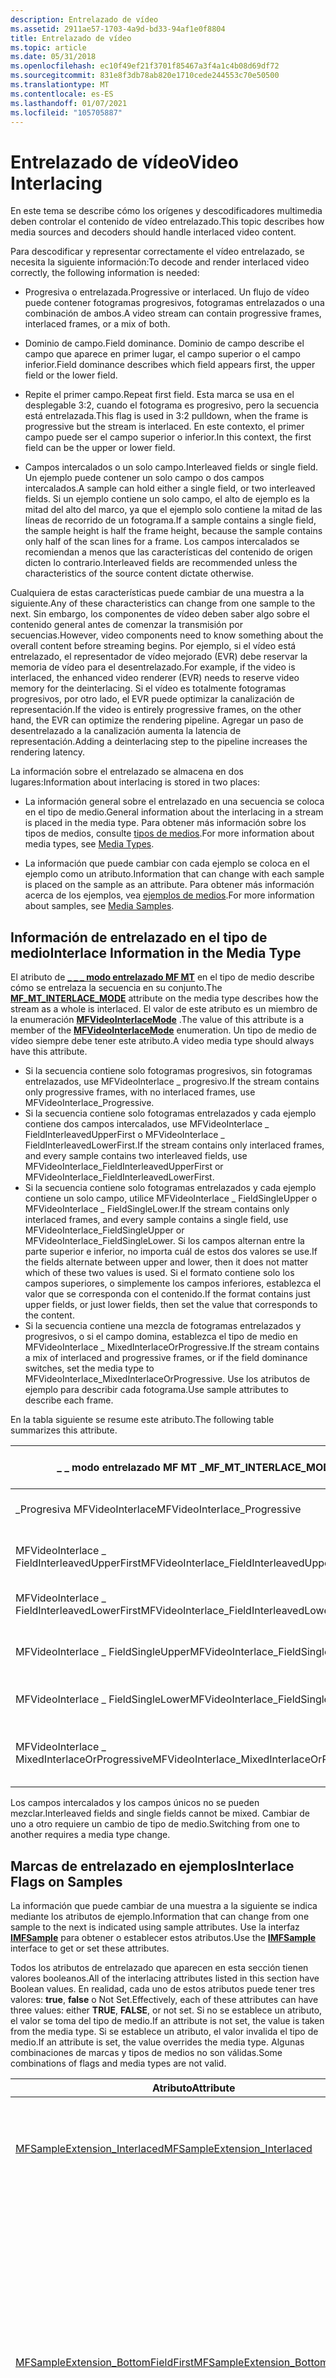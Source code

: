 ```yaml
---
description: Entrelazado de vídeo
ms.assetid: 2911ae57-1703-4a9d-bd33-94af1e0f8804
title: Entrelazado de vídeo
ms.topic: article
ms.date: 05/31/2018
ms.openlocfilehash: ec10f49ef21f3701f85467a3f4a1c4b08d69df72
ms.sourcegitcommit: 831e8f3db78ab820e1710cede244553c70e50500
ms.translationtype: MT
ms.contentlocale: es-ES
ms.lasthandoff: 01/07/2021
ms.locfileid: "105705887"
---
```

# <a name="video-interlacing"></a><span data-ttu-id="06b67-103">Entrelazado de vídeo</span><span class="sxs-lookup"><span data-stu-id="06b67-103">Video Interlacing</span></span>

<span data-ttu-id="06b67-104">En este tema se describe cómo los orígenes y descodificadores multimedia deben controlar el contenido de vídeo entrelazado.</span><span class="sxs-lookup"><span data-stu-id="06b67-104">This topic describes how media sources and decoders should handle interlaced video content.</span></span>

<span data-ttu-id="06b67-105">Para descodificar y representar correctamente el vídeo entrelazado, se necesita la siguiente información:</span><span class="sxs-lookup"><span data-stu-id="06b67-105">To decode and render interlaced video correctly, the following information is needed:</span></span>

-   <span data-ttu-id="06b67-106">Progresiva o entrelazada.</span><span class="sxs-lookup"><span data-stu-id="06b67-106">Progressive or interlaced.</span></span> <span data-ttu-id="06b67-107">Un flujo de vídeo puede contener fotogramas progresivos, fotogramas entrelazados o una combinación de ambos.</span><span class="sxs-lookup"><span data-stu-id="06b67-107">A video stream can contain progressive frames, interlaced frames, or a mix of both.</span></span>

-   <span data-ttu-id="06b67-108">Dominio de campo.</span><span class="sxs-lookup"><span data-stu-id="06b67-108">Field dominance.</span></span> <span data-ttu-id="06b67-109">Dominio de campo describe el campo que aparece en primer lugar, el campo superior o el campo inferior.</span><span class="sxs-lookup"><span data-stu-id="06b67-109">Field dominance describes which field appears first, the upper field or the lower field.</span></span>

-   <span data-ttu-id="06b67-110">Repite el primer campo.</span><span class="sxs-lookup"><span data-stu-id="06b67-110">Repeat first field.</span></span> <span data-ttu-id="06b67-111">Esta marca se usa en el desplegable 3:2, cuando el fotograma es progresivo, pero la secuencia está entrelazada.</span><span class="sxs-lookup"><span data-stu-id="06b67-111">This flag is used in 3:2 pulldown, when the frame is progressive but the stream is interlaced.</span></span> <span data-ttu-id="06b67-112">En este contexto, el primer campo puede ser el campo superior o inferior.</span><span class="sxs-lookup"><span data-stu-id="06b67-112">In this context, the first field can be the upper or lower field.</span></span>

-   <span data-ttu-id="06b67-113">Campos intercalados o un solo campo.</span><span class="sxs-lookup"><span data-stu-id="06b67-113">Interleaved fields or single field.</span></span> <span data-ttu-id="06b67-114">Un ejemplo puede contener un solo campo o dos campos intercalados.</span><span class="sxs-lookup"><span data-stu-id="06b67-114">A sample can hold either a single field, or two interleaved fields.</span></span> <span data-ttu-id="06b67-115">Si un ejemplo contiene un solo campo, el alto de ejemplo es la mitad del alto del marco, ya que el ejemplo solo contiene la mitad de las líneas de recorrido de un fotograma.</span><span class="sxs-lookup"><span data-stu-id="06b67-115">If a sample contains a single field, the sample height is half the frame height, because the sample contains only half of the scan lines for a frame.</span></span> <span data-ttu-id="06b67-116">Los campos intercalados se recomiendan a menos que las características del contenido de origen dicten lo contrario.</span><span class="sxs-lookup"><span data-stu-id="06b67-116">Interleaved fields are recommended unless the characteristics of the source content dictate otherwise.</span></span>

<span data-ttu-id="06b67-117">Cualquiera de estas características puede cambiar de una muestra a la siguiente.</span><span class="sxs-lookup"><span data-stu-id="06b67-117">Any of these characteristics can change from one sample to the next.</span></span> <span data-ttu-id="06b67-118">Sin embargo, los componentes de vídeo deben saber algo sobre el contenido general antes de comenzar la transmisión por secuencias.</span><span class="sxs-lookup"><span data-stu-id="06b67-118">However, video components need to know something about the overall content before streaming begins.</span></span> <span data-ttu-id="06b67-119">Por ejemplo, si el vídeo está entrelazado, el representador de vídeo mejorado (EVR) debe reservar la memoria de vídeo para el desentrelazado.</span><span class="sxs-lookup"><span data-stu-id="06b67-119">For example, if the video is interlaced, the enhanced video renderer (EVR) needs to reserve video memory for the deinterlacing.</span></span> <span data-ttu-id="06b67-120">Si el vídeo es totalmente fotogramas progresivos, por otro lado, el EVR puede optimizar la canalización de representación.</span><span class="sxs-lookup"><span data-stu-id="06b67-120">If the video is entirely progressive frames, on the other hand, the EVR can optimize the rendering pipeline.</span></span> <span data-ttu-id="06b67-121">Agregar un paso de desentrelazado a la canalización aumenta la latencia de representación.</span><span class="sxs-lookup"><span data-stu-id="06b67-121">Adding a deinterlacing step to the pipeline increases the rendering latency.</span></span>

<span data-ttu-id="06b67-122">La información sobre el entrelazado se almacena en dos lugares:</span><span class="sxs-lookup"><span data-stu-id="06b67-122">Information about interlacing is stored in two places:</span></span>

-   <span data-ttu-id="06b67-123">La información general sobre el entrelazado en una secuencia se coloca en el tipo de medio.</span><span class="sxs-lookup"><span data-stu-id="06b67-123">General information about the interlacing in a stream is placed in the media type.</span></span> <span data-ttu-id="06b67-124">Para obtener más información sobre los tipos de medios, consulte [tipos de medios](media-types.md).</span><span class="sxs-lookup"><span data-stu-id="06b67-124">For more information about media types, see [Media Types](media-types.md).</span></span>

-   <span data-ttu-id="06b67-125">La información que puede cambiar con cada ejemplo se coloca en el ejemplo como un atributo.</span><span class="sxs-lookup"><span data-stu-id="06b67-125">Information that can change with each sample is placed on the sample as an attribute.</span></span> <span data-ttu-id="06b67-126">Para obtener más información acerca de los ejemplos, vea [ejemplos de medios](media-samples.md).</span><span class="sxs-lookup"><span data-stu-id="06b67-126">For more information about samples, see [Media Samples](media-samples.md).</span></span>

## <a name="interlace-information-in-the-media-type"></a><span data-ttu-id="06b67-127">Información de entrelazado en el tipo de medio</span><span class="sxs-lookup"><span data-stu-id="06b67-127">Interlace Information in the Media Type</span></span>

<span data-ttu-id="06b67-128">El atributo de [**\_ \_ \_ modo entrelazado MF MT**](mf-mt-interlace-mode-attribute.md) en el tipo de medio describe cómo se entrelaza la secuencia en su conjunto.</span><span class="sxs-lookup"><span data-stu-id="06b67-128">The [**MF\_MT\_INTERLACE\_MODE**](mf-mt-interlace-mode-attribute.md) attribute on the media type describes how the stream as a whole is interlaced.</span></span> <span data-ttu-id="06b67-129">El valor de este atributo es un miembro de la enumeración [**MFVideoInterlaceMode**](/windows/desktop/api/mfobjects/ne-mfobjects-mfvideointerlacemode) .</span><span class="sxs-lookup"><span data-stu-id="06b67-129">The value of this attribute is a member of the [**MFVideoInterlaceMode**](/windows/desktop/api/mfobjects/ne-mfobjects-mfvideointerlacemode) enumeration.</span></span> <span data-ttu-id="06b67-130">Un tipo de medio de vídeo siempre debe tener este atributo.</span><span class="sxs-lookup"><span data-stu-id="06b67-130">A video media type should always have this attribute.</span></span>

-   <span data-ttu-id="06b67-131">Si la secuencia contiene solo fotogramas progresivos, sin fotogramas entrelazados, use MFVideoInterlace \_ progresivo.</span><span class="sxs-lookup"><span data-stu-id="06b67-131">If the stream contains only progressive frames, with no interlaced frames, use MFVideoInterlace\_Progressive.</span></span>
-   <span data-ttu-id="06b67-132">Si la secuencia contiene solo fotogramas entrelazados y cada ejemplo contiene dos campos intercalados, use MFVideoInterlace \_ FieldInterleavedUpperFirst o MFVideoInterlace \_ FieldInterleavedLowerFirst.</span><span class="sxs-lookup"><span data-stu-id="06b67-132">If the stream contains only interlaced frames, and every sample contains two interleaved fields, use MFVideoInterlace\_FieldInterleavedUpperFirst or MFVideoInterlace\_FieldInterleavedLowerFirst.</span></span>
-   <span data-ttu-id="06b67-133">Si la secuencia contiene solo fotogramas entrelazados y cada ejemplo contiene un solo campo, utilice MFVideoInterlace \_ FieldSingleUpper o MFVideoInterlace \_ FieldSingleLower.</span><span class="sxs-lookup"><span data-stu-id="06b67-133">If the stream contains only interlaced frames, and every sample contains a single field, use MFVideoInterlace\_FieldSingleUpper or MFVideoInterlace\_FieldSingleLower.</span></span> <span data-ttu-id="06b67-134">Si los campos alternan entre la parte superior e inferior, no importa cuál de estos dos valores se use.</span><span class="sxs-lookup"><span data-stu-id="06b67-134">If the fields alternate between upper and lower, then it does not matter which of these two values is used.</span></span> <span data-ttu-id="06b67-135">Si el formato contiene solo los campos superiores, o simplemente los campos inferiores, establezca el valor que se corresponda con el contenido.</span><span class="sxs-lookup"><span data-stu-id="06b67-135">If the format contains just upper fields, or just lower fields, then set the value that corresponds to the content.</span></span>
-   <span data-ttu-id="06b67-136">Si la secuencia contiene una mezcla de fotogramas entrelazados y progresivos, o si el campo domina, establezca el tipo de medio en MFVideoInterlace \_ MixedInterlaceOrProgressive.</span><span class="sxs-lookup"><span data-stu-id="06b67-136">If the stream contains a mix of interlaced and progressive frames, or if the field dominance switches, set the media type to MFVideoInterlace\_MixedInterlaceOrProgressive.</span></span> <span data-ttu-id="06b67-137">Use los atributos de ejemplo para describir cada fotograma.</span><span class="sxs-lookup"><span data-stu-id="06b67-137">Use sample attributes to describe each frame.</span></span>

<span data-ttu-id="06b67-138">En la tabla siguiente se resume este atributo.</span><span class="sxs-lookup"><span data-stu-id="06b67-138">The following table summarizes this attribute.</span></span>



| <span data-ttu-id="06b67-139">\_ \_ modo entrelazado MF MT \_</span><span class="sxs-lookup"><span data-stu-id="06b67-139">MF\_MT\_INTERLACE\_MODE</span></span>                       | <span data-ttu-id="06b67-140">Entrelazadas?</span><span class="sxs-lookup"><span data-stu-id="06b67-140">Interlaced?</span></span> | <span data-ttu-id="06b67-141">Ejemplos</span><span class="sxs-lookup"><span data-stu-id="06b67-141">Samples</span></span>                                  | <span data-ttu-id="06b67-142">Primer campo</span><span class="sxs-lookup"><span data-stu-id="06b67-142">First field</span></span>    |
|-----------------------------------------------|-------------|------------------------------------------|----------------|
| <span data-ttu-id="06b67-143">\_Progresiva MFVideoInterlace</span><span class="sxs-lookup"><span data-stu-id="06b67-143">MFVideoInterlace\_Progressive</span></span>                 | <span data-ttu-id="06b67-144">No</span><span class="sxs-lookup"><span data-stu-id="06b67-144">No</span></span>          | <span data-ttu-id="06b67-145">Fotograma progresivo</span><span class="sxs-lookup"><span data-stu-id="06b67-145">Progressive frame</span></span>                        | <span data-ttu-id="06b67-146">No aplicable</span><span class="sxs-lookup"><span data-stu-id="06b67-146">Not applicable</span></span> |
| <span data-ttu-id="06b67-147">MFVideoInterlace \_ FieldInterleavedUpperFirst</span><span class="sxs-lookup"><span data-stu-id="06b67-147">MFVideoInterlace\_FieldInterleavedUpperFirst</span></span>  | <span data-ttu-id="06b67-148">Sí</span><span class="sxs-lookup"><span data-stu-id="06b67-148">Yes</span></span>         | <span data-ttu-id="06b67-149">Campos intercalados</span><span class="sxs-lookup"><span data-stu-id="06b67-149">Interleaved fields</span></span>                       | <span data-ttu-id="06b67-150">Primero en primer lugar</span><span class="sxs-lookup"><span data-stu-id="06b67-150">Upper first</span></span>    |
| <span data-ttu-id="06b67-151">MFVideoInterlace \_ FieldInterleavedLowerFirst</span><span class="sxs-lookup"><span data-stu-id="06b67-151">MFVideoInterlace\_FieldInterleavedLowerFirst</span></span>  | <span data-ttu-id="06b67-152">Sí</span><span class="sxs-lookup"><span data-stu-id="06b67-152">Yes</span></span>         | <span data-ttu-id="06b67-153">Campos intercalados</span><span class="sxs-lookup"><span data-stu-id="06b67-153">Interleaved fields</span></span>                       | <span data-ttu-id="06b67-154">Inferior primero</span><span class="sxs-lookup"><span data-stu-id="06b67-154">Lower first</span></span>    |
| <span data-ttu-id="06b67-155">MFVideoInterlace \_ FieldSingleUpper</span><span class="sxs-lookup"><span data-stu-id="06b67-155">MFVideoInterlace\_FieldSingleUpper</span></span>            | <span data-ttu-id="06b67-156">Sí</span><span class="sxs-lookup"><span data-stu-id="06b67-156">Yes</span></span>         | <span data-ttu-id="06b67-157">Campo único</span><span class="sxs-lookup"><span data-stu-id="06b67-157">Single field</span></span>                             | <span data-ttu-id="06b67-158">Primero en primer lugar</span><span class="sxs-lookup"><span data-stu-id="06b67-158">Upper first</span></span>    |
| <span data-ttu-id="06b67-159">MFVideoInterlace \_ FieldSingleLower</span><span class="sxs-lookup"><span data-stu-id="06b67-159">MFVideoInterlace\_FieldSingleLower</span></span>            | <span data-ttu-id="06b67-160">Sí</span><span class="sxs-lookup"><span data-stu-id="06b67-160">Yes</span></span>         | <span data-ttu-id="06b67-161">Campo único</span><span class="sxs-lookup"><span data-stu-id="06b67-161">Single field</span></span>                             | <span data-ttu-id="06b67-162">Inferior primero</span><span class="sxs-lookup"><span data-stu-id="06b67-162">Lower first</span></span>    |
| <span data-ttu-id="06b67-163">MFVideoInterlace \_ MixedInterlaceOrProgressive</span><span class="sxs-lookup"><span data-stu-id="06b67-163">MFVideoInterlace\_MixedInterlaceOrProgressive</span></span> | <span data-ttu-id="06b67-164">Puede variar</span><span class="sxs-lookup"><span data-stu-id="06b67-164">Can vary</span></span>    | <span data-ttu-id="06b67-165">Campos intercalados o fotogramas progresivos</span><span class="sxs-lookup"><span data-stu-id="06b67-165">Interleaved fields or progressive frames</span></span> | <span data-ttu-id="06b67-166">Puede variar</span><span class="sxs-lookup"><span data-stu-id="06b67-166">Can vary</span></span>       |



 

<span data-ttu-id="06b67-167">Los campos intercalados y los campos únicos no se pueden mezclar.</span><span class="sxs-lookup"><span data-stu-id="06b67-167">Interleaved fields and single fields cannot be mixed.</span></span> <span data-ttu-id="06b67-168">Cambiar de uno a otro requiere un cambio de tipo de medio.</span><span class="sxs-lookup"><span data-stu-id="06b67-168">Switching from one to another requires a media type change.</span></span>

## <a name="interlace-flags-on-samples"></a><span data-ttu-id="06b67-169">Marcas de entrelazado en ejemplos</span><span class="sxs-lookup"><span data-stu-id="06b67-169">Interlace Flags on Samples</span></span>

<span data-ttu-id="06b67-170">La información que puede cambiar de una muestra a la siguiente se indica mediante los atributos de ejemplo.</span><span class="sxs-lookup"><span data-stu-id="06b67-170">Information that can change from one sample to the next is indicated using sample attributes.</span></span> <span data-ttu-id="06b67-171">Use la interfaz [**IMFSample**](/windows/desktop/api/mfobjects/nn-mfobjects-imfsample) para obtener o establecer estos atributos.</span><span class="sxs-lookup"><span data-stu-id="06b67-171">Use the [**IMFSample**](/windows/desktop/api/mfobjects/nn-mfobjects-imfsample) interface to get or set these attributes.</span></span>

<span data-ttu-id="06b67-172">Todos los atributos de entrelazado que aparecen en esta sección tienen valores booleanos.</span><span class="sxs-lookup"><span data-stu-id="06b67-172">All of the interlacing attributes listed in this section have Boolean values.</span></span> <span data-ttu-id="06b67-173">En realidad, cada uno de estos atributos puede tener tres valores: **true**, **false** o Not Set.</span><span class="sxs-lookup"><span data-stu-id="06b67-173">Effectively, each of these attributes can have three values: either **TRUE**, **FALSE**, or not set.</span></span> <span data-ttu-id="06b67-174">Si no se establece un atributo, el valor se toma del tipo de medio.</span><span class="sxs-lookup"><span data-stu-id="06b67-174">If an attribute is not set, the value is taken from the media type.</span></span> <span data-ttu-id="06b67-175">Si se establece un atributo, el valor invalida el tipo de medio.</span><span class="sxs-lookup"><span data-stu-id="06b67-175">If an attribute is set, the value overrides the media type.</span></span> <span data-ttu-id="06b67-176">Algunas combinaciones de marcas y tipos de medios no son válidas.</span><span class="sxs-lookup"><span data-stu-id="06b67-176">Some combinations of flags and media types are not valid.</span></span>



<table>
<colgroup>
<col style="width: 50%" />
<col style="width: 50%" />
</colgroup>
<thead>
<tr class="header">
<th><span data-ttu-id="06b67-177">Atributo</span><span class="sxs-lookup"><span data-stu-id="06b67-177">Attribute</span></span></th>
<th><span data-ttu-id="06b67-178">Descripción</span><span class="sxs-lookup"><span data-stu-id="06b67-178">Description</span></span></th>
</tr>
</thead>
<tbody>
<tr class="odd">
<td><span data-ttu-id="06b67-179"><a href="mfsampleextension-interlaced-attribute.md">MFSampleExtension_Interlaced</a></span><span class="sxs-lookup"><span data-stu-id="06b67-179"><a href="mfsampleextension-interlaced-attribute.md">MFSampleExtension_Interlaced</a></span></span></td>
<td><span data-ttu-id="06b67-180">Si es <strong>true</strong>, el marco está entrelazado.</span><span class="sxs-lookup"><span data-stu-id="06b67-180">If <strong>TRUE</strong>, the frame is interlaced.</span></span> <span data-ttu-id="06b67-181">Si es <strong>false</strong>, el marco es progresivo.</span><span class="sxs-lookup"><span data-stu-id="06b67-181">If <strong>FALSE</strong>, the frame is progressive.</span></span><br/> <span data-ttu-id="06b67-182">Establezca este atributo en cada ejemplo si el tipo de medio es MFVideoInterlace_MixedInterlaceOrProgressive.</span><span class="sxs-lookup"><span data-stu-id="06b67-182">Set this attribute on every sample if the media type is MFVideoInterlace_MixedInterlaceOrProgressive.</span></span><br/></td>
</tr>
<tr class="even">
<td><span data-ttu-id="06b67-183"><a href="mfsampleextension-bottomfieldfirst-attribute.md">MFSampleExtension_BottomFieldFirst</a></span><span class="sxs-lookup"><span data-stu-id="06b67-183"><a href="mfsampleextension-bottomfieldfirst-attribute.md">MFSampleExtension_BottomFieldFirst</a></span></span></td>
<td><span data-ttu-id="06b67-184">El significado de esta marca depende de si los ejemplos contienen campos intercalados o campos individuales.</span><span class="sxs-lookup"><span data-stu-id="06b67-184">The meaning of this flag depends on whether the samples contain interleaved fields or single fields.</span></span><br/>
<ul>
<li><span data-ttu-id="06b67-185">Campos intercalados: si es <strong>true</strong>, el campo inferior es el primero.</span><span class="sxs-lookup"><span data-stu-id="06b67-185">Interleaved fields: If <strong>TRUE</strong>, the lower field is first.</span></span> <span data-ttu-id="06b67-186">Si es <strong>false</strong>, el campo superior es primero.</span><span class="sxs-lookup"><span data-stu-id="06b67-186">If <strong>FALSE</strong>, the upper field is first.</span></span><br/></li>
<li><span data-ttu-id="06b67-187">Campos únicos: Si <strong>es true</strong>, el ejemplo contiene un campo inferior.</span><span class="sxs-lookup"><span data-stu-id="06b67-187">Single fields: If <strong>TRUE</strong>, the sample contains a lower field.</span></span> <span data-ttu-id="06b67-188">Si <strong>es false</strong>, el ejemplo contiene un campo superior.</span><span class="sxs-lookup"><span data-stu-id="06b67-188">If <strong>FALSE</strong>, the sample contains an upper field.</span></span><br/></li>
</ul>
<span data-ttu-id="06b67-189">Establezca este atributo en cada ejemplo entrelazado si el tipo de medio es MFVideoInterlace_FieldSingleUpper, MFVideoInterlace_FieldSingleLower o MFVideoInterlace_MixedInterlaceOrProgressive.</span><span class="sxs-lookup"><span data-stu-id="06b67-189">Set this attribute on every interlace sample if the media type is MFVideoInterlace_FieldSingleUpper, MFVideoInterlace_FieldSingleLower, or MFVideoInterlace_MixedInterlaceOrProgressive.</span></span><br/></td>
</tr>
<tr class="odd">
<td><span data-ttu-id="06b67-190"><a href="mfsampleextension-repeatfirstfield-attribute.md">MFSampleExtension_RepeatFirstField</a></span><span class="sxs-lookup"><span data-stu-id="06b67-190"><a href="mfsampleextension-repeatfirstfield-attribute.md">MFSampleExtension_RepeatFirstField</a></span></span></td>
<td><span data-ttu-id="06b67-191">Si es <strong>true</strong>, el primer campo se repite.</span><span class="sxs-lookup"><span data-stu-id="06b67-191">If <strong>TRUE</strong>, the first field is repeated.</span></span> <span data-ttu-id="06b67-192">Si es <strong>false</strong> o no se establece, el primer campo no se repite.</span><span class="sxs-lookup"><span data-stu-id="06b67-192">If <strong>FALSE</strong> or not set, the first field is not repeated.</span></span></td>
</tr>
<tr class="even">
<td><span data-ttu-id="06b67-193"><a href="mfsampleextension-singlefield-attribute.md">MFSampleExtension_SingleField</a></span><span class="sxs-lookup"><span data-stu-id="06b67-193"><a href="mfsampleextension-singlefield-attribute.md">MFSampleExtension_SingleField</a></span></span></td>
<td><span data-ttu-id="06b67-194">Si <strong>es true</strong>, el ejemplo contiene un solo campo.</span><span class="sxs-lookup"><span data-stu-id="06b67-194">If <strong>TRUE</strong>, the sample contains a single field.</span></span> <span data-ttu-id="06b67-195">Si <strong>es false</strong>, el ejemplo contiene campos intercalados.</span><span class="sxs-lookup"><span data-stu-id="06b67-195">If <strong>FALSE</strong>, the sample contains interleaved fields.</span></span></td>
</tr>
</tbody>
</table>



 

<span data-ttu-id="06b67-196">En la tabla siguiente se muestra qué marcas son necesarias, opcionales o prohibidas, en función del tipo de medio.</span><span class="sxs-lookup"><span data-stu-id="06b67-196">The following table shows which flags are required, optional, or prohibited, based on the media type.</span></span>



| <span data-ttu-id="06b67-197">Tipo de soporte</span><span class="sxs-lookup"><span data-stu-id="06b67-197">Media Type</span></span>         | <span data-ttu-id="06b67-198">Marca entrelazada</span><span class="sxs-lookup"><span data-stu-id="06b67-198">Interlaced Flag</span></span>                      | <span data-ttu-id="06b67-199">Marca BottomFieldFirst</span><span class="sxs-lookup"><span data-stu-id="06b67-199">BottomFieldFirst Flag</span></span>                    | <span data-ttu-id="06b67-200">Marca RepeatFirstField</span><span class="sxs-lookup"><span data-stu-id="06b67-200">RepeatFirstField Flag</span></span> | <span data-ttu-id="06b67-201">Marca SingleField</span><span class="sxs-lookup"><span data-stu-id="06b67-201">SingleField Flag</span></span>                     |
|--------------------|--------------------------------------|------------------------------------------|-----------------------|--------------------------------------|
| <span data-ttu-id="06b67-202">progresivo</span><span class="sxs-lookup"><span data-stu-id="06b67-202">Progressive</span></span>        | <span data-ttu-id="06b67-203">Opta Si se establece, debe ser **false**.</span><span class="sxs-lookup"><span data-stu-id="06b67-203">Optional; if set, must be **FALSE**.</span></span> | <span data-ttu-id="06b67-204">No lo establezca.</span><span class="sxs-lookup"><span data-stu-id="06b67-204">Do not set.</span></span>                              | <span data-ttu-id="06b67-205">No lo establezca.</span><span class="sxs-lookup"><span data-stu-id="06b67-205">Do not set.</span></span>           | <span data-ttu-id="06b67-206">No lo establezca.</span><span class="sxs-lookup"><span data-stu-id="06b67-206">Do not set.</span></span>                          |
| <span data-ttu-id="06b67-207">Campos intercalados</span><span class="sxs-lookup"><span data-stu-id="06b67-207">Interleaved fields</span></span> | <span data-ttu-id="06b67-208">Opta Si se establece, debe ser **true**.</span><span class="sxs-lookup"><span data-stu-id="06b67-208">Optional; if set, must be **TRUE**.</span></span>  | <span data-ttu-id="06b67-209">Opta Si se establece, debe coincidir con el tipo de medio.</span><span class="sxs-lookup"><span data-stu-id="06b67-209">Optional; if set, must match media type.</span></span> | <span data-ttu-id="06b67-210">No lo establezca.</span><span class="sxs-lookup"><span data-stu-id="06b67-210">Do not set.</span></span>           | <span data-ttu-id="06b67-211">Opta Si se establece, debe ser **false**.</span><span class="sxs-lookup"><span data-stu-id="06b67-211">Optional; if set, must be **FALSE**.</span></span> |
| <span data-ttu-id="06b67-212">Campos únicos</span><span class="sxs-lookup"><span data-stu-id="06b67-212">Single fields</span></span>      | <span data-ttu-id="06b67-213">Opta Si se establece, debe ser **true**.</span><span class="sxs-lookup"><span data-stu-id="06b67-213">Optional; if set, must be **TRUE**.</span></span>  | <span data-ttu-id="06b67-214">Obligatorio.</span><span class="sxs-lookup"><span data-stu-id="06b67-214">Required.</span></span>                                | <span data-ttu-id="06b67-215">No lo establezca.</span><span class="sxs-lookup"><span data-stu-id="06b67-215">Do not set.</span></span>           | <span data-ttu-id="06b67-216">Establézcalo en **true**.</span><span class="sxs-lookup"><span data-stu-id="06b67-216">Set to **TRUE**.</span></span>                     |
| <span data-ttu-id="06b67-217">Mixto</span><span class="sxs-lookup"><span data-stu-id="06b67-217">Mixed</span></span>              | <span data-ttu-id="06b67-218">Obligatorio.</span><span class="sxs-lookup"><span data-stu-id="06b67-218">Required.</span></span>                            | <span data-ttu-id="06b67-219">Obligatorio.</span><span class="sxs-lookup"><span data-stu-id="06b67-219">Required.</span></span>                                | <span data-ttu-id="06b67-220">Obligatorio.</span><span class="sxs-lookup"><span data-stu-id="06b67-220">Required.</span></span>             | <span data-ttu-id="06b67-221">Opta Si se establece, debe ser **false**.</span><span class="sxs-lookup"><span data-stu-id="06b67-221">Optional; if set, must be **FALSE**.</span></span> |



 

<span data-ttu-id="06b67-222">En los casos en los que el atributo es opcional, el tipo de medio ya define la información.</span><span class="sxs-lookup"><span data-stu-id="06b67-222">In the cases where the attribute is optional, the media type already defines the information.</span></span> <span data-ttu-id="06b67-223">Es válido establecer el atributo para que coincida, pero no es necesario.</span><span class="sxs-lookup"><span data-stu-id="06b67-223">It is valid to set the attribute to match, but not required.</span></span>

<span data-ttu-id="06b67-224">Por ejemplo, si el tipo de medio es MFVideoInterlace \_ progresivo, implica que todos los marcos de la secuencia son progresivos.</span><span class="sxs-lookup"><span data-stu-id="06b67-224">For example, if the media type is MFVideoInterlace\_Progressive, it implies that all frames in the stream are progressive.</span></span> <span data-ttu-id="06b67-225">Por lo tanto, puede establecer el **atributo \_ entrelazado MFSampleExtension** en **false** o dejar el atributo como no establecido.</span><span class="sxs-lookup"><span data-stu-id="06b67-225">Therefore, you can either set the **MFSampleExtension\_Interlaced** attribute to **FALSE**, or leave the attribute unset.</span></span>

## <a name="recommendations"></a><span data-ttu-id="06b67-226">Recomendaciones</span><span class="sxs-lookup"><span data-stu-id="06b67-226">Recommendations</span></span>

<span data-ttu-id="06b67-227">Esta sección contiene recomendaciones para varios tipos de contenido.</span><span class="sxs-lookup"><span data-stu-id="06b67-227">This section contains recommendations for various types of content.</span></span>

1. <span data-ttu-id="06b67-228">El vídeo es todos los fotogramas progresivos.</span><span class="sxs-lookup"><span data-stu-id="06b67-228">The video is all progressive frames.</span></span>

-   <span data-ttu-id="06b67-229">Establezca el tipo de medio en MFVideoInterlace \_ progresivo.</span><span class="sxs-lookup"><span data-stu-id="06b67-229">Set the media type to MFVideoInterlace\_Progressive.</span></span>

-   <span data-ttu-id="06b67-230">No establezca el atributo **\_ entrelazado MFSampleExtension** o establézcalo en **false** en cada fotograma.</span><span class="sxs-lookup"><span data-stu-id="06b67-230">Do not set the **MFSampleExtension\_Interlaced** attribute, or set it to **FALSE** on every frame.</span></span>

-   <span data-ttu-id="06b67-231">No establezca los atributos **MFSampleExtension \_ BottomFieldFirst**, **MFSampleExtension \_ RepeatFirstField** o **MFSampleExtension \_ SingleField** .</span><span class="sxs-lookup"><span data-stu-id="06b67-231">Do not set the **MFSampleExtension\_BottomFieldFirst**, **MFSampleExtension\_RepeatFirstField**, or **MFSampleExtension\_SingleField** attributes.</span></span>

2. <span data-ttu-id="06b67-232">El vídeo son todos los campos entrelazados con el mismo dominio de campo.</span><span class="sxs-lookup"><span data-stu-id="06b67-232">The video is all interlaced fields with the same field dominance.</span></span> <span data-ttu-id="06b67-233">Los ejemplos contienen campos intercalados.</span><span class="sxs-lookup"><span data-stu-id="06b67-233">Samples contain interleaved fields.</span></span>

-   <span data-ttu-id="06b67-234">Establezca el tipo de medio en MFVideoInterlace \_ FieldInterleavedUpperFirst o MFVideoInterlace \_ FieldInterleavedLowerFirst.</span><span class="sxs-lookup"><span data-stu-id="06b67-234">Set the media type to MFVideoInterlace\_FieldInterleavedUpperFirst or MFVideoInterlace\_FieldInterleavedLowerFirst.</span></span>

-   <span data-ttu-id="06b67-235">No establezca el atributo **\_ entrelazado MFSampleExtension** o establézcalo en **true** en cada fotograma.</span><span class="sxs-lookup"><span data-stu-id="06b67-235">Do not set the **MFSampleExtension\_Interlaced** attribute, or set it to **TRUE** on every frame.</span></span>

-   <span data-ttu-id="06b67-236">No establezca el atributo **\_ BottomFieldFirst de MFSampleExtension** o establezca el valor en cada fotograma para que coincida con el tipo de medio.</span><span class="sxs-lookup"><span data-stu-id="06b67-236">Do not set the **MFSampleExtension\_BottomFieldFirst** attribute, or set the value on every frame to match the media type.</span></span>

-   <span data-ttu-id="06b67-237">No establezca el atributo **\_ RepeatFirstField de MFSampleExtension** o establézcalo en **false** en cada fotograma.</span><span class="sxs-lookup"><span data-stu-id="06b67-237">Do not set the **MFSampleExtension\_RepeatFirstField** attribute, or set it to **FALSE** on every frame.</span></span>

-   <span data-ttu-id="06b67-238">No establezca el atributo **\_ SingleField de MFSampleExtension** o establézcalo en **false** en cada fotograma.</span><span class="sxs-lookup"><span data-stu-id="06b67-238">Do not set the **MFSampleExtension\_SingleField** attribute, or set it to **FALSE** on every frame.</span></span>

3. <span data-ttu-id="06b67-239">El vídeo contiene una mezcla de fotogramas entrelazados y progresivos, con campos repetidos y una superposición de campo variable (por ejemplo, vídeo DVD).</span><span class="sxs-lookup"><span data-stu-id="06b67-239">The video contains a mix of interlaced and progressive frames, with repeated fields and varying field dominance (for example, DVD video).</span></span>

-   <span data-ttu-id="06b67-240">Establezca el tipo de medio en MFVideoInterlace \_ MixedInterlaceOrProgressive.</span><span class="sxs-lookup"><span data-stu-id="06b67-240">Set the media type to MFVideoInterlace\_MixedInterlaceOrProgressive.</span></span>

-   <span data-ttu-id="06b67-241">En cada fotograma, establezca los atributos **MFSampleExtension \_ entrelazad**, **MFSampleExtension \_ BottomFieldFirst** y **MFSampleExtension \_ RepeatFirstField** .</span><span class="sxs-lookup"><span data-stu-id="06b67-241">On every frame, set the **MFSampleExtension\_Interlaced**, **MFSampleExtension\_BottomFieldFirst**, and **MFSampleExtension\_RepeatFirstField** attributes.</span></span>

-   <span data-ttu-id="06b67-242">No establezca el atributo **\_ SingleField de MFSampleExtension** o establézcalo en **false** en cada fotograma.</span><span class="sxs-lookup"><span data-stu-id="06b67-242">Do not set the **MFSampleExtension\_SingleField** attribute, or set it to **FALSE** on every frame.</span></span>

4. <span data-ttu-id="06b67-243">El vídeo está entrelazado y los ejemplos contienen campos únicos.</span><span class="sxs-lookup"><span data-stu-id="06b67-243">The video is interlaced and samples contain single fields.</span></span>

-   <span data-ttu-id="06b67-244">Establezca el tipo de medio en MFVideoInterlace \_ FieldSingleUpper o MFVideoInterlace \_ FieldSingleLower.</span><span class="sxs-lookup"><span data-stu-id="06b67-244">Set the media type to MFVideoInterlace\_FieldSingleUpper or MFVideoInterlace\_FieldSingleLower.</span></span>

-   <span data-ttu-id="06b67-245">En cada fotograma, establezca el atributo **\_ BottomFieldFirst de MFSampleExtension** .</span><span class="sxs-lookup"><span data-stu-id="06b67-245">On every frame, set the **MFSampleExtension\_BottomFieldFirst** attribute.</span></span>

-   <span data-ttu-id="06b67-246">No establezca el atributo **\_ entrelazado MFSampleExtension** o establézcalo en **true** en cada fotograma.</span><span class="sxs-lookup"><span data-stu-id="06b67-246">Do not set the **MFSampleExtension\_Interlaced** attribute, or set it to **TRUE** on every frame.</span></span>

-   <span data-ttu-id="06b67-247">No establezca el atributo **\_ RepeatFirstField de MFSampleExtension** o establézcalo en **false** en cada fotograma.</span><span class="sxs-lookup"><span data-stu-id="06b67-247">Do not set the **MFSampleExtension\_RepeatFirstField** attribute, or set it to **FALSE** on every frame.</span></span>

-   <span data-ttu-id="06b67-248">No establezca el atributo **\_ SingleField de MFSampleExtension** o establézcalo en **true** en cada fotograma.</span><span class="sxs-lookup"><span data-stu-id="06b67-248">Do not set the **MFSampleExtension\_SingleField** attribute, or set it to **TRUE** on every frame.</span></span>

<span data-ttu-id="06b67-249">La mayoría del contenido de vídeo se encuentra en una de estas categorías.</span><span class="sxs-lookup"><span data-stu-id="06b67-249">Most video content falls into one of these categories.</span></span>

## <a name="mpeg-2-mappings"></a><span data-ttu-id="06b67-250">Asignaciones MPEG-2</span><span class="sxs-lookup"><span data-stu-id="06b67-250">MPEG-2 Mappings</span></span>

<span data-ttu-id="06b67-251">En el caso de contenido MPEG-2, utilice las siguientes asignaciones para convertir las marcas MPEG-2 en Media Foundation atributos de ejemplo.</span><span class="sxs-lookup"><span data-stu-id="06b67-251">For MPEG-2 content, use the following mappings to convert the MPEG-2 flags to Media Foundation sample attributes.</span></span>

<span data-ttu-id="06b67-252">**estructura de la imagen \_**</span><span class="sxs-lookup"><span data-stu-id="06b67-252">**picture\_structure**</span></span>



| <span data-ttu-id="06b67-253">Value</span><span class="sxs-lookup"><span data-stu-id="06b67-253">Value</span></span>         | <span data-ttu-id="06b67-254">Atributo de ejemplo</span><span class="sxs-lookup"><span data-stu-id="06b67-254">Sample Attribute</span></span>                                                                                                        |
|---------------|-------------------------------------------------------------------------------------------------------------------------|
| <span data-ttu-id="06b67-255">frame</span><span class="sxs-lookup"><span data-stu-id="06b67-255">frame</span></span>         | <span data-ttu-id="06b67-256">**MFSampleExtension \_ SingleField**  =  **false**</span><span class="sxs-lookup"><span data-stu-id="06b67-256">**MFSampleExtension\_SingleField** = **FALSE**</span></span>                                                                          |
| <span data-ttu-id="06b67-257">\_campo superior</span><span class="sxs-lookup"><span data-stu-id="06b67-257">top\_field</span></span>    | <span data-ttu-id="06b67-258">**MFSampleExtension \_ SingleField**  =  **true**</span><span class="sxs-lookup"><span data-stu-id="06b67-258">**MFSampleExtension\_SingleField** = **TRUE**</span></span><br/> <span data-ttu-id="06b67-259">**MFSampleExtension \_ BottomFieldFirst**  =  **false**</span><span class="sxs-lookup"><span data-stu-id="06b67-259">**MFSampleExtension\_BottomFieldFirst** = **FALSE**</span></span><br/> |
| <span data-ttu-id="06b67-260">\_campo inferior</span><span class="sxs-lookup"><span data-stu-id="06b67-260">bottom\_field</span></span> | <span data-ttu-id="06b67-261">**MFSampleExtension \_ SingleField**  =  **true**</span><span class="sxs-lookup"><span data-stu-id="06b67-261">**MFSampleExtension\_SingleField** = **TRUE**</span></span><br/> <span data-ttu-id="06b67-262">**MFSampleExtension \_ BottomFieldFirst**  =  **true**</span><span class="sxs-lookup"><span data-stu-id="06b67-262">**MFSampleExtension\_BottomFieldFirst** = **TRUE**</span></span><br/>  |



 

<span data-ttu-id="06b67-263">**fotograma progresivo \_**</span><span class="sxs-lookup"><span data-stu-id="06b67-263">**progressive\_frame**</span></span>



| <span data-ttu-id="06b67-264">Value</span><span class="sxs-lookup"><span data-stu-id="06b67-264">Value</span></span> | <span data-ttu-id="06b67-265">Atributo de ejemplo</span><span class="sxs-lookup"><span data-stu-id="06b67-265">Sample Attribute</span></span>                              |
|-------|-----------------------------------------------|
| <span data-ttu-id="06b67-266">0</span><span class="sxs-lookup"><span data-stu-id="06b67-266">0</span></span>     | <span data-ttu-id="06b67-267">**MFSampleExtension \_ True entrelazado**  =  </span><span class="sxs-lookup"><span data-stu-id="06b67-267">**MFSampleExtension\_Interlaced** = **TRUE**</span></span>  |
| <span data-ttu-id="06b67-268">1</span><span class="sxs-lookup"><span data-stu-id="06b67-268">1</span></span>     | <span data-ttu-id="06b67-269">**MFSampleExtension \_ FALSE entrelazado**  =  </span><span class="sxs-lookup"><span data-stu-id="06b67-269">**MFSampleExtension\_Interlaced** = **FALSE**</span></span> |



 

<span data-ttu-id="06b67-270">**\_primer campo \_ primero**</span><span class="sxs-lookup"><span data-stu-id="06b67-270">**top\_field\_first**</span></span>



| <span data-ttu-id="06b67-271">Value</span><span class="sxs-lookup"><span data-stu-id="06b67-271">Value</span></span> | <span data-ttu-id="06b67-272">Atributo de ejemplo</span><span class="sxs-lookup"><span data-stu-id="06b67-272">Sample Attribute</span></span>                                    |
|-------|-----------------------------------------------------|
| <span data-ttu-id="06b67-273">0</span><span class="sxs-lookup"><span data-stu-id="06b67-273">0</span></span>     | <span data-ttu-id="06b67-274">**MFSampleExtension \_ BottomFieldFirst**  =  **true**</span><span class="sxs-lookup"><span data-stu-id="06b67-274">**MFSampleExtension\_BottomFieldFirst** = **TRUE**</span></span>  |
| <span data-ttu-id="06b67-275">1</span><span class="sxs-lookup"><span data-stu-id="06b67-275">1</span></span>     | <span data-ttu-id="06b67-276">**MFSampleExtension \_ BottomFieldFirst**  =  **false**</span><span class="sxs-lookup"><span data-stu-id="06b67-276">**MFSampleExtension\_BottomFieldFirst** = **FALSE**</span></span> |



 

<span data-ttu-id="06b67-277">**repetir \_ primer \_ campo**</span><span class="sxs-lookup"><span data-stu-id="06b67-277">**repeat\_first\_field**</span></span>



| <span data-ttu-id="06b67-278">Value</span><span class="sxs-lookup"><span data-stu-id="06b67-278">Value</span></span> | <span data-ttu-id="06b67-279">Atributo de ejemplo</span><span class="sxs-lookup"><span data-stu-id="06b67-279">Sample Attribute</span></span>                                    |
|-------|-----------------------------------------------------|
| <span data-ttu-id="06b67-280">0</span><span class="sxs-lookup"><span data-stu-id="06b67-280">0</span></span>     | <span data-ttu-id="06b67-281">**MFSampleExtension \_ RepeatFirstField**  =  **false**</span><span class="sxs-lookup"><span data-stu-id="06b67-281">**MFSampleExtension\_RepeatFirstField** = **FALSE**</span></span> |
| <span data-ttu-id="06b67-282">1</span><span class="sxs-lookup"><span data-stu-id="06b67-282">1</span></span>     | <span data-ttu-id="06b67-283">**MFSampleExtension \_ RepeatFirstField**  =  **true**</span><span class="sxs-lookup"><span data-stu-id="06b67-283">**MFSampleExtension\_RepeatFirstField** = **TRUE**</span></span>  |



 

## <a name="single-field-samples"></a><span data-ttu-id="06b67-284">Ejemplos de Single-Field</span><span class="sxs-lookup"><span data-stu-id="06b67-284">Single-Field Samples</span></span>

<span data-ttu-id="06b67-285">Si el tipo de medio es MFVideoInterlace \_ FieldSingleUpper o MFVideoInterlace \_ FieldSingleLower, significa que cada ejemplo contiene un solo campo.</span><span class="sxs-lookup"><span data-stu-id="06b67-285">If the media type is MFVideoInterlace\_FieldSingleUpper or MFVideoInterlace\_FieldSingleLower, it means that each sample contains a single field.</span></span> <span data-ttu-id="06b67-286">Sin embargo, el tipo de medio describe todo el marco.</span><span class="sxs-lookup"><span data-stu-id="06b67-286">However, the media type describes the entire frame.</span></span> <span data-ttu-id="06b67-287">Por lo tanto, cada búfer contiene solo la mitad del número de líneas de campo que se proporcionan en el tipo de medio.</span><span class="sxs-lookup"><span data-stu-id="06b67-287">Therefore, each buffer contains only half the number of field lines given in the media type.</span></span> <span data-ttu-id="06b67-288">Por ejemplo, si el tipo de medio describe el vídeo como 720 × 480, cada campo contiene 240 líneas de análisis y, por tanto, cada búfer contiene solo 240 filas de píxeles.</span><span class="sxs-lookup"><span data-stu-id="06b67-288">For example, if the media type describes the video as 720 × 480, each field contains 240 scan lines, and therefore each buffer contains only 240 rows of pixels.</span></span> <span data-ttu-id="06b67-289">Si escribe un componente que acepta tipos de medios con muestras de un solo campo, debe tener en cuenta este hecho al tener acceso a los datos del búfer.</span><span class="sxs-lookup"><span data-stu-id="06b67-289">If you write a component that accepts media types with single-field samples, you must take this fact into account when you access the data in the buffer.</span></span>

<span data-ttu-id="06b67-290">La misma regla se aplica a la abertura geométrica (atributo de[ \_ \_ \_ abertura geométrica de MF MT](mf-mt-geometric-aperture-attribute.md) ) y a la abertura mínima de pantalla (el atributo de[ \_ \_ \_ \_ abertura de pantalla mínima MF MT](mf-mt-minimum-display-aperture-attribute.md) ).</span><span class="sxs-lookup"><span data-stu-id="06b67-290">The same rule applies to the geometric aperture ([MF\_MT\_GEOMETRIC\_APERTURE](mf-mt-geometric-aperture-attribute.md) attribute) and minimum display aperture ([MF\_MT\_MINIMUM\_DISPLAY\_APERTURE](mf-mt-minimum-display-aperture-attribute.md) attribute).</span></span> <span data-ttu-id="06b67-291">Estas regiones se especifican en términos de todo el marco, no de los campos individuales.</span><span class="sxs-lookup"><span data-stu-id="06b67-291">These regions are specified in terms of the entire frame, not the individual fields.</span></span>

## <a name="directshow-mappings"></a><span data-ttu-id="06b67-292">Asignaciones de DirectShow</span><span class="sxs-lookup"><span data-stu-id="06b67-292">DirectShow Mappings</span></span>

<span data-ttu-id="06b67-293">En DirectShow, la información de entrelazado por muestra se incluye en el miembro **dwTypeSpecificFlags** de la estructura de **\_ \_ propiedades AM SAMPLE2** .</span><span class="sxs-lookup"><span data-stu-id="06b67-293">In DirectShow, per-sample interlacing information is contained in the **dwTypeSpecificFlags** member of the **AM\_SAMPLE2\_PROPERTIES** structure.</span></span> <span data-ttu-id="06b67-294">En la tabla siguiente se muestran los atributos equivalentes para Media Foundation.</span><span class="sxs-lookup"><span data-stu-id="06b67-294">The following table shows the equivalent attributes for Media Foundation.</span></span>



| <span data-ttu-id="06b67-295">Marca de ejemplo de DirectShow</span><span class="sxs-lookup"><span data-stu-id="06b67-295">DirectShow sample flag</span></span>              | <span data-ttu-id="06b67-296">Media Foundation atributo de ejemplo</span><span class="sxs-lookup"><span data-stu-id="06b67-296">Media Foundation sample attribute</span></span>                                                                                                                                                  |
|-------------------------------------|------------------------------------------------------------------------------------------------------------------------------------------------------------------------------------|
| <span data-ttu-id="06b67-297">\_marca de vídeo AM \_ \_ FOTOgrama intercalado \_</span><span class="sxs-lookup"><span data-stu-id="06b67-297">AM\_VIDEO\_FLAG\_INTERLEAVED\_FRAME</span></span> | <span data-ttu-id="06b67-298">**MFSampleExtension \_ SingleField**  =  **false**.</span><span class="sxs-lookup"><span data-stu-id="06b67-298">**MFSampleExtension\_SingleField** = **FALSE**.</span></span>                                                                                                                                    |
| <span data-ttu-id="06b67-299">\_Marca de vídeo AM \_ \_ Campo1</span><span class="sxs-lookup"><span data-stu-id="06b67-299">AM\_VIDEO\_FLAG\_FIELD1</span></span>             | <span data-ttu-id="06b67-300">**MFSampleExtension \_ True entrelazado**  =  .</span><span class="sxs-lookup"><span data-stu-id="06b67-300">**MFSampleExtension\_Interlaced** = **TRUE**.</span></span><br/> <span data-ttu-id="06b67-301">**MFSampleExtension \_ SingleField**  =  **true**.</span><span class="sxs-lookup"><span data-stu-id="06b67-301">**MFSampleExtension\_SingleField** = **TRUE**.</span></span><br/> <span data-ttu-id="06b67-302">**MFSampleExtension \_ BottomFieldFirst**  =  **false**.</span><span class="sxs-lookup"><span data-stu-id="06b67-302">**MFSampleExtension\_BottomFieldFirst** = **FALSE**.</span></span><br/> |
| <span data-ttu-id="06b67-303">\_FIELD2 de \_ marca de vídeo AM \_</span><span class="sxs-lookup"><span data-stu-id="06b67-303">AM\_VIDEO\_FLAG\_FIELD2</span></span>             | <span data-ttu-id="06b67-304">**MFSampleExtension \_ True entrelazado**  =  .</span><span class="sxs-lookup"><span data-stu-id="06b67-304">**MFSampleExtension\_Interlaced** = **TRUE**.</span></span><br/> <span data-ttu-id="06b67-305">**MFSampleExtension \_ SingleField**  =  **true**.</span><span class="sxs-lookup"><span data-stu-id="06b67-305">**MFSampleExtension\_SingleField** = **TRUE**.</span></span><br/> <span data-ttu-id="06b67-306">**MFSampleExtension \_ BottomFieldFirst**  =  **true**.</span><span class="sxs-lookup"><span data-stu-id="06b67-306">**MFSampleExtension\_BottomFieldFirst** = **TRUE**.</span></span><br/>  |
| <span data-ttu-id="06b67-307">trama de la \_ marca de vídeo AM \_ \_</span><span class="sxs-lookup"><span data-stu-id="06b67-307">AM\_VIDEO\_FLAG\_WEAVE</span></span>              | <span data-ttu-id="06b67-308">**MFSampleExtension \_ FALSE entrelazado**  =  .</span><span class="sxs-lookup"><span data-stu-id="06b67-308">**MFSampleExtension\_Interlaced** = **FALSE**.</span></span> <span data-ttu-id="06b67-309">(Este marcador indica que el controlador no debe Desentrelazar los dos campos).</span><span class="sxs-lookup"><span data-stu-id="06b67-309">(This flag indicates that the driver should not deinterlace the two fields.)</span></span>                                                        |
| <span data-ttu-id="06b67-310">\_Marca de vídeo AM \_ \_ FIELD1FIRST</span><span class="sxs-lookup"><span data-stu-id="06b67-310">AM\_VIDEO\_FLAG\_FIELD1FIRST</span></span>        | <span data-ttu-id="06b67-311">**MFSampleExtension \_ BottomFieldFirst**  =  **false**.</span><span class="sxs-lookup"><span data-stu-id="06b67-311">**MFSampleExtension\_BottomFieldFirst** = **FALSE**.</span></span> <span data-ttu-id="06b67-312">Si el contenido está entrelazado y la marca de la \_ marca de vídeo AM \_ \_ FIELD1FIRST no está presente, establezca este atributo en **true**.</span><span class="sxs-lookup"><span data-stu-id="06b67-312">If the content is interlaced and the AM\_VIDEO\_FLAG\_FIELD1FIRST flag is not present, set this attribute to **TRUE**.</span></span>        |
| <span data-ttu-id="06b67-313">\_campo de \_ repetición de marca de vídeo AM \_ \_</span><span class="sxs-lookup"><span data-stu-id="06b67-313">AM\_VIDEO\_FLAG\_REPEAT\_FIELD</span></span>      | <span data-ttu-id="06b67-314">**MFSampleExtension \_ RepeatFirstField**  =  **true**.</span><span class="sxs-lookup"><span data-stu-id="06b67-314">**MFSampleExtension\_RepeatFirstField** = **TRUE**.</span></span> <span data-ttu-id="06b67-315">Si el indicador de repetición de la \_ marca de vídeo AM \_ \_ \_ no está presente, establezca este atributo en **false**.</span><span class="sxs-lookup"><span data-stu-id="06b67-315">If the AM\_VIDEO\_FLAG\_REPEAT\_FIELD flag is not present, set this attribute to **FALSE**.</span></span>                                    |



 

<span data-ttu-id="06b67-316">Si el ejemplo de DirectShow no contiene marcas de ejemplo, use el valor de **dwInterlaceFlags** de la estructura **VIDEOINFOHEADER2** :</span><span class="sxs-lookup"><span data-stu-id="06b67-316">If the DirectShow sample does not contain sample flags, use the value of **dwInterlaceFlags** from the **VIDEOINFOHEADER2** structure:</span></span>



| <span data-ttu-id="06b67-317">Marca de entrelazado de DirectShow</span><span class="sxs-lookup"><span data-stu-id="06b67-317">DirectShow interlace flag</span></span>    | <span data-ttu-id="06b67-318">Media Foundation atributo de ejemplo</span><span class="sxs-lookup"><span data-stu-id="06b67-318">Media Foundation sample attribute</span></span>                    |
|------------------------------|------------------------------------------------------|
| <span data-ttu-id="06b67-319">AMINTERLACE \_ IsInterlaced</span><span class="sxs-lookup"><span data-stu-id="06b67-319">AMINTERLACE\_IsInterlaced</span></span>    | <span data-ttu-id="06b67-320">**MFSampleExtension \_ True entrelazado**  =  .</span><span class="sxs-lookup"><span data-stu-id="06b67-320">**MFSampleExtension\_Interlaced** = **TRUE**.</span></span>        |
| <span data-ttu-id="06b67-321">AMINTERLACE \_ 1FieldPerSample</span><span class="sxs-lookup"><span data-stu-id="06b67-321">AMINTERLACE\_1FieldPerSample</span></span> | <span data-ttu-id="06b67-322">**MFSampleExtension \_ SingleField**  =  **true**.</span><span class="sxs-lookup"><span data-stu-id="06b67-322">**MFSampleExtension\_SingleField** = **TRUE**.</span></span>       |
| <span data-ttu-id="06b67-323">AMINTERLACE \_ Field1First</span><span class="sxs-lookup"><span data-stu-id="06b67-323">AMINTERLACE\_Field1First</span></span>     | <span data-ttu-id="06b67-324">**MFSampleExtension \_ BottomFieldFirst**  =  **false**.</span><span class="sxs-lookup"><span data-stu-id="06b67-324">**MFSampleExtension\_BottomFieldFirst** = **FALSE**.</span></span> |



 

## <a name="related-topics"></a><span data-ttu-id="06b67-325">Temas relacionados</span><span class="sxs-lookup"><span data-stu-id="06b67-325">Related topics</span></span>

<dl> <dt>

[<span data-ttu-id="06b67-326">Tipos de medios de vídeo</span><span class="sxs-lookup"><span data-stu-id="06b67-326">Video Media Types</span></span>](video-media-types.md)
</dt> <dt>

[<span data-ttu-id="06b67-327">Tipos de medios</span><span class="sxs-lookup"><span data-stu-id="06b67-327">Media Types</span></span>](media-types.md)
</dt> </dl>

 

 




